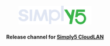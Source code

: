 <h1 align="center">
  <br>
  <a href="https://www.simply5.io/"><img src="public/logo.svg" alt="simply5" width="200"></a>
</h1>
<h4 align="center">Release channel for <a href="https://www.simply5.io/">Simply5 CloudLAN</a></h4>
